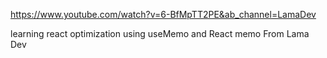 https://www.youtube.com/watch?v=6-BfMpTT2PE&ab_channel=LamaDev

learning react optimization using useMemo and React memo From Lama Dev